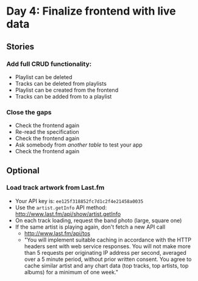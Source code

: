 
# Day 4: Finalize frontend with live data

## Stories

### Add full CRUD functionality:
- Playlist can be deleted
- Tracks can be deleted from playlists
- Playlist can be created from the frontend
- Tracks can be added from to a playlist

### Close the gaps
- Check the frontend again
- Re-read the specification
- Check the frontend again
- Ask somebody from *another table* to test your app
- Check the frontend again

## Optional

### Load track artwork from Last.fm
- Your API key is: `ee125f318852fc7d1c2f4e21458a0035`
- Use the `artist.getInfo` API method: http://www.last.fm/api/show/artist.getInfo
- On each track loading, request the band photo (large, square one)
- If the same artist is playing again, don't fetch a new API call
	- http://www.last.fm/api/tos
	- "You will implement suitable caching in accordance with the HTTP headers sent with web service responses. You will not make more than 5 requests per originating IP address per second, averaged over a 5 minute period, without prior written consent. You agree to cache similar artist and any chart data (top tracks, top artists, top albums) for a minimum of one week."
